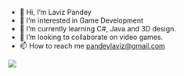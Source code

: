 - 👋 Hi, I’m Laviz Pandey
- 👀 I’m interested in Game Development
- 🌱 I’m currently learning C#, Java and 3D design.
- 💞️ I’m looking to collaborate on video games.
- 📫 How to reach me pandeylaviz@gmail.com

<img src = "https://github-readme-stats.vercel.app/api?username=iampawan&&show_icons=true&title_color=ffffff&icon_color=bb2acf&text_color=daf7dc&bg_color=151515">

<!---
Laviz-pand/Laviz-pand is a ✨ special ✨ repository because its `README.md` (this file) appears on your GitHub profile.
You can click the Preview link to take a look at your changes.
--->
